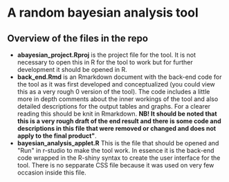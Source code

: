 # A random bayesian analysis tool

## Overview of the files in the repo

- **abayesian_project.Rproj** is the project file for the tool. It is not necessary to open this in R for the tool to work but for further development it should be opened in R.
- **back_end.Rmd** is an Rmarkdown document with the back-end code for the tool as it was first developed and conceptualized (you could view this as a very rough 0 version of the tool). The code includes a little more in depth comments about the inner workings of the tool and also detailed descriptions for the output tables and graphs. For a clearer reading this should be knit in Rmarkdown. **NB! It should be noted that this is a very rough draft of the end result and there is some code and descriptions in this file that were removed or changed and does not apply to the final product"**. 
- **bayesian_analysis_applet.R** This is the file that should be opened and "Run" in r-studio to make the tool work. In essence it is the back-end code wrapped in the R-shiny syntax to create the user interface for the tool. There is no sepparate CSS file because it was used on very few occasion inside this file.
